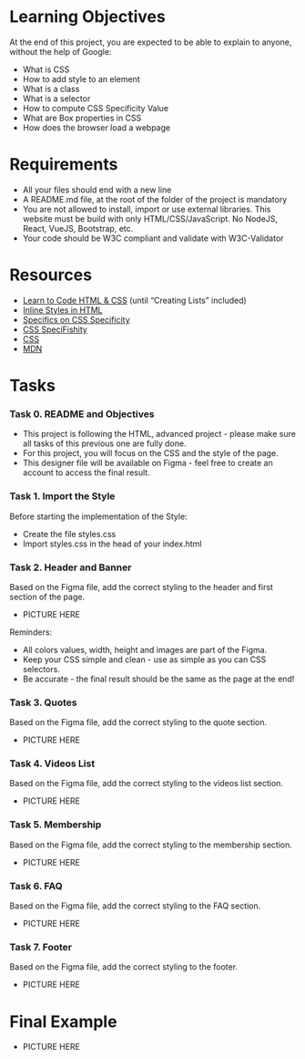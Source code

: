 # Learning Objectives

At the end of this project, you are expected to be able to explain to anyone, without the help of Google:

- What is CSS
- How to add style to an element
- What is a class
- What is a selector
- How to compute CSS Specificity Value
- What are Box properties in CSS
- How does the browser load a webpage

# Requirements

- All your files should end with a new line
- A README.md file, at the root of the folder of the project is mandatory
- You are not allowed to install, import or use external libraries. This website must be build with only HTML/CSS/JavaScript. No NodeJS, React, VueJS, Bootstrap, etc.
- Your code should be W3C compliant and validate with W3C-Validator

# Resources

- [Learn to Code HTML & CSS](https://learn.shayhowe.com/html-css/) (until “Creating Lists” included)
- [Inline Styles in HTML](https://www.codecademy.com/article/html-inline-styles)
- [Specifics on CSS Specificity](https://css-tricks.com/specifics-on-css-specificity/)
- [CSS SpeciFishity](https://www.standardista.com/cgi-sys/suspendedpage.cgi)
- [CSS](https://developer.mozilla.org/en-US/docs/Learn/CSS)
- [MDN](https://developer.mozilla.org/en-US/)

# Tasks

### Task 0. README and Objectives

- This project is following the HTML, advanced project - please make sure all tasks of this previous one are fully done.
- For this project, you will focus on the CSS and the style of the page.
- This designer file will be available on Figma - feel free to create an account to access the final result.

### Task 1. Import the Style

Before starting the implementation of the Style:

- Create the file styles.css
- Import styles.css in the head of your index.html

### Task 2. Header and Banner

Based on the Figma file, add the correct styling to the header and first section of the page.

- PICTURE HERE

Reminders:

- All colors values, width, height and images are part of the Figma.
- Keep your CSS simple and clean - use as simple as you can CSS selectors.
- Be accurate - the final result should be the same as the page at the end!

### Task 3. Quotes

Based on the Figma file, add the correct styling to the quote section.

- PICTURE HERE

### Task 4. Videos List

Based on the Figma file, add the correct styling to the videos list section.

- PICTURE HERE

### Task 5. Membership

Based on the Figma file, add the correct styling to the membership section.

- PICTURE HERE

### Task 6. FAQ

Based on the Figma file, add the correct styling to the FAQ section.

- PICTURE HERE

### Task 7. Footer

Based on the Figma file, add the correct styling to the footer.

- PICTURE HERE

# Final Example

- PICTURE HERE
